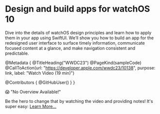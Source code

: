 # Design and build apps for watchOS 10

Dive into the details of watchOS design principles and learn how to apply them in your app using SwiftUI. We’ll show you how to build an app for the redesigned user interface to surface timely information, communicate focused content at a glance, and make navigation consistent and predictable.

@Metadata {
   @TitleHeading("WWDC23")
   @PageKind(sampleCode)
   @CallToAction(url: "https://developer.apple.com/wwdc23/10138", purpose: link, label: "Watch Video (19 min)")

   @Contributors {
      @GitHubUser(<replace this with your GitHub handle>)
   }
}

😱 "No Overview Available!"

Be the hero to change that by watching the video and providing notes! It's super easy:
 [Learn More…](https://wwdcnotes.github.io/WWDCNotes/documentation/wwdcnotes/contributing)
